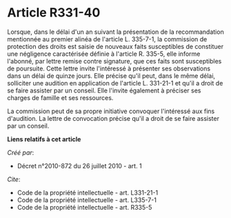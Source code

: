 # Article R331-40

Lorsque, dans le délai d'un an suivant la présentation de la recommandation mentionnée au premier alinéa de l'article L.
335-7-1, la commission de protection des droits est saisie de nouveaux faits susceptibles de constituer une négligence
caractérisée définie à l'article R. 335-5, elle informe l'abonné, par lettre remise contre signature, que ces faits sont
susceptibles de poursuite. Cette lettre invite l'intéressé à présenter ses observations dans un délai de quinze jours. Elle
précise qu'il peut, dans le même délai, solliciter une audition en application de l'article L. 331-21-1 et qu'il a droit de
se faire assister par un conseil. Elle l'invite également à préciser ses charges de famille et ses ressources. 

La commission peut de sa propre initiative convoquer l'intéressé aux fins d'audition. La lettre de convocation précise qu'il
a droit de se faire assister par un conseil.

**Liens relatifs à cet article**

_Créé par_:

  - Décret n°2010-872 du 26 juillet 2010 - art. 1

_Cite_:

  - Code de la propriété intellectuelle - art. L331-21-1
  - Code de la propriété intellectuelle - art. L335-7-1
  - Code de la propriété intellectuelle - art. R335-5
